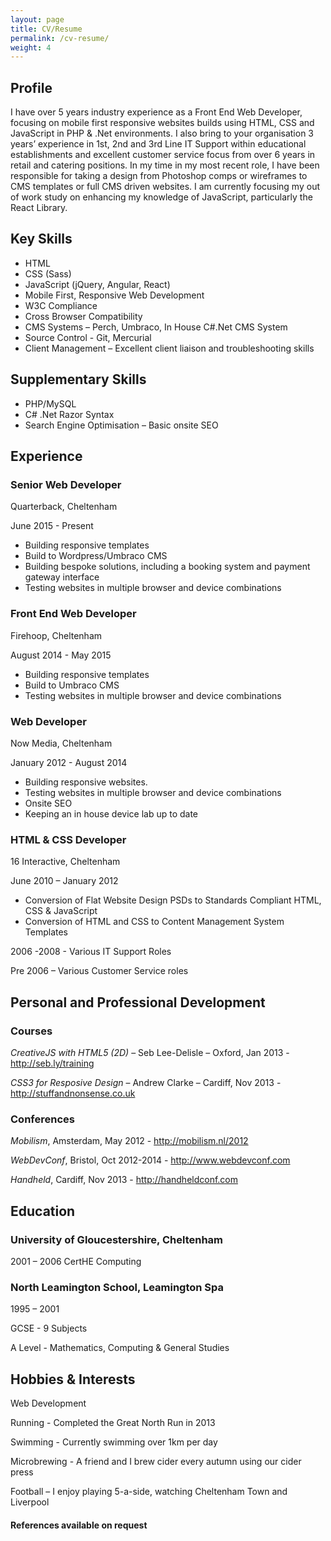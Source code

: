 ```yaml
---
layout: page
title: CV/Resume
permalink: /cv-resume/
weight: 4
---
```


## Profile
I have over 5 years industry experience as a Front End Web Developer, focusing on mobile first responsive websites builds using HTML, CSS and JavaScript in PHP & .Net environments. I also bring to your organisation 3 years’ experience in 1st, 2nd and 3rd Line IT Support within educational establishments and excellent customer service focus from over 6 years in retail and catering positions. In my time in my most recent role, I have been responsible for taking a design from Photoshop comps or wireframes to CMS templates or full CMS driven websites. I am currently focusing my out of work study on enhancing my knowledge of JavaScript, particularly the React Library.

## Key Skills
- HTML
- CSS (Sass)
- JavaScript (jQuery, Angular, React)
- Mobile First, Responsive Web Development
- W3C Compliance
- Cross Browser Compatibility
- CMS Systems – Perch, Umbraco, In House C#.Net CMS System
- Source Control - Git, Mercurial
- Client Management – Excellent client liaison and troubleshooting skills

## Supplementary Skills
- PHP/MySQL
- C# .Net Razor Syntax
- Search Engine Optimisation – Basic onsite SEO  

## Experience

### Senior Web Developer
Quarterback, Cheltenham

June 2015 - Present

- Building responsive templates
- Build to Wordpress/Umbraco CMS
- Building bespoke solutions, including a booking system and payment gateway interface
- Testing websites in multiple browser and device combinations

### Front End Web Developer
Firehoop, Cheltenham

August 2014 - May 2015

- Building responsive templates
- Build to Umbraco CMS
- Testing websites in multiple browser and device combinations

### Web Developer
Now Media, Cheltenham

January 2012 - August 2014

- Building responsive websites.
- Testing websites in multiple browser and device combinations
- Onsite SEO
- Keeping an in house device lab up to date 

### HTML & CSS Developer
16 Interactive, Cheltenham

June 2010 – January 2012

- Conversion of Flat Website Design PSDs to Standards Compliant HTML, CSS & JavaScript
- Conversion of HTML and CSS to Content Management System Templates

2006 -2008 - Various IT Support Roles

Pre 2006 – Various Customer Service roles

## Personal and Professional Development

### Courses

*CreativeJS with HTML5 (2D)* – Seb Lee-Delisle – Oxford, Jan 2013 - http://seb.ly/training

*CSS3 for Resposive Design* – Andrew Clarke – Cardiff, Nov 2013 - http://stuffandnonsense.co.uk

### Conferences

*Mobilism*, Amsterdam, May 2012 - http://mobilism.nl/2012

*WebDevConf*, Bristol, Oct 2012-2014 - http://www.webdevconf.com

*Handheld*, Cardiff, Nov 2013 - http://handheldconf.com

## Education

### University of Gloucestershire, Cheltenham
2001 – 2006
CertHE Computing

### North Leamington School, Leamington Spa
1995 – 2001

GCSE - 9 Subjects

A Level - Mathematics, Computing & General Studies

## Hobbies & Interests
Web Development

Running - Completed the Great North Run in 2013

Swimming - Currently swimming over 1km per day

Microbrewing - A friend and I brew cider every autumn using our cider press

Football – I enjoy playing 5-a-side, watching Cheltenham Town and Liverpool 

#### References available on request

